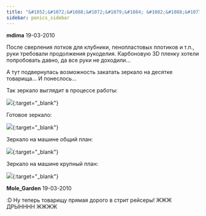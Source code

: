 ```yaml
---
title: "&#1052;&#1072;&#1088;&#1072;&#1079;&#1084; &#1082;&#1088;&#1077;&#1087;&#1095;&#1072;&#1083; &#1080;&#1083;&#1080;.... &#1086;&#1095;. &#1091;&#1084;&#1077;&#1083;&#1099;&#1077; &#1088;&#1091;&#1095;&#1082;&#1080;"
sidebar: ponics_sidebar
---
```


**mdima** 19-03-2010

&#1055;&#1086;&#1089;&#1083;&#1077; &#1089;&#1074;&#1077;&#1088;&#1083;&#1077;&#1085;&#1080;&#1103; &#1083;&#1086;&#1090;&#1082;&#1086;&#1074; &#1076;&#1083;&#1103; &#1082;&#1083;&#1091;&#1073;&#1085;&#1080;&#1082;&#1080;, &#1087;&#1077;&#1085;&#1086;&#1087;&#1083;&#1072;&#1089;&#1090;&#1086;&#1074;&#1099;&#1093; &#1087;&#1083;&#1086;&#1090;&#1080;&#1082;&#1086;&#1074; &#1080; &#1090;.&#1087;., &#1088;&#1091;&#1082;&#1080; &#1090;&#1088;&#1077;&#1073;&#1086;&#1074;&#1072;&#1083;&#1080; &#1087;&#1088;&#1086;&#1076;&#1086;&#1083;&#1078;&#1077;&#1085;&#1080;&#1103; &#1088;&#1091;&#1082;&#1086;&#1076;&#1077;&#1083;&#1080;&#1103;. &#1050;&#1072;&#1088;&#1073;&#1086;&#1085;&#1086;&#1074;&#1091;&#1102; 3D &#1087;&#1083;&#1077;&#1085;&#1082;&#1091; &#1093;&#1086;&#1090;&#1077;&#1083;&#1080; &#1087;&#1086;&#1087;&#1088;&#1086;&#1073;&#1086;&#1074;&#1072;&#1090;&#1100; &#1076;&#1072;&#1074;&#1085;&#1086;, &#1076;&#1072; &#1074;&#1089;&#1077; &#1088;&#1091;&#1082;&#1080; &#1085;&#1077; &#1076;&#1086;&#1093;&#1086;&#1076;&#1080;&#1083;&#1080;...

&#1040; &#1090;&#1091;&#1090; &#1087;&#1086;&#1076;&#1074;&#1077;&#1088;&#1085;&#1091;&#1083;&#1072;&#1089;&#1100; &#1074;&#1086;&#1079;&#1084;&#1086;&#1078;&#1085;&#1086;&#1089;&#1090;&#1100; &#1079;&#1072;&#1082;&#1072;&#1090;&#1072;&#1090;&#1100; &#1079;&#1077;&#1088;&#1082;&#1072;&#1083;&#1086; &#1085;&#1072; &#1076;&#1077;&#1089;&#1103;&#1090;&#1082;&#1077; &#1090;&#1086;&#1074;&#1072;&#1088;&#1080;&#1097;&#1072;... &#1048; &#1087;&#1086;&#1085;&#1077;&#1089;&#1083;&#1086;&#1089;&#1100;...

&#1058;&#1072;&#1082; &#1079;&#1077;&#1088;&#1082;&#1072;&#1083;&#1086; &#1074;&#1099;&#1075;&#1083;&#1103;&#1076;&#1080;&#1090; &#1074; &#1087;&#1088;&#1086;&#1094;&#1077;&#1089;&#1089;&#1077; &#1088;&#1072;&#1073;&#1086;&#1090;&#1099;:

[![](http://s2.postimage.org/bQ610.jpg)](http://s2.postimage.org/bQ610.jpg){:target="_blank"}

&#1043;&#1086;&#1090;&#1086;&#1074;&#1086;&#1077; &#1079;&#1077;&#1088;&#1082;&#1072;&#1083;&#1086;:

[![](http://s2.postimage.org/bQ8w9.jpg)](http://s2.postimage.org/bQ8w9.jpg){:target="_blank"}

&#1047;&#1077;&#1088;&#1082;&#1072;&#1083;&#1086; &#1085;&#1072; &#1084;&#1072;&#1096;&#1080;&#1085;&#1077; &#1086;&#1073;&#1097;&#1080;&#1081; &#1087;&#1083;&#1072;&#1085;:

[![](http://s2.postimage.org/bQb0i.jpg)](http://s2.postimage.org/bQb0i.jpg){:target="_blank"}

&#1047;&#1077;&#1088;&#1082;&#1072;&#1083;&#1086; &#1085;&#1072; &#1084;&#1072;&#1096;&#1080;&#1085;&#1077; &#1082;&#1088;&#1091;&#1087;&#1085;&#1099;&#1081; &#1087;&#1083;&#1072;&#1085;:

[![](http://s2.postimage.org/bQdvr.jpg)](http://s2.postimage.org/bQdvr.jpg){:target="_blank"}


**Mole_Garden** 19-03-2010

 :D Ну теперь товарищу прямая дорого в стрит рейсеры! ЖЖЖ ДРЫНННН ЖЖЖЖ


